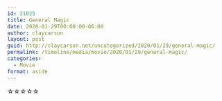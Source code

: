 ```yaml
---
id: 21025
title: General Magic
date: 2020-01-29T00:00:00-06:00
author: claycarson
layout: post
guid: http://claycarson.net/uncategorized/2020/01/29/general-magic/
permalink: /timeline/media/movie/2020/01/29/general-magic/
categories:
  - Movie
format: aside
---
```

<div class="media-details"></div>

<div class="media-creator"></div>

<div class="media-rating">☆☆☆☆☆</div>